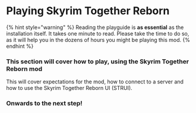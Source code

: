 # Playing Skyrim Together Reborn

{% hint style="warning" %}
Reading the playguide is **as essential** as the installation itself. It takes one minute to read. Please take the time to do so, as it will help you in the dozens of hours you might be playing this mod.
{% endhint %}

### This section will cover how to play, using the Skyrim Together Reborn mod

This will cover expectations for the mod, how to connect to a server and how to use the Skyrim Together Reborn UI (STRUI).

### Onwards to the next step!
